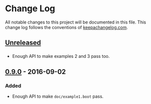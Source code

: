 # Change Log
All notable changes to this project will be documented in this file. This change log follows the conventions of [keepachangelog.com](http://keepachangelog.com/).

## [Unreleased]
###
- Enough API to make examples 2 and 3 pass too.

## [0.9.0] - 2016-09-02
### Added
- Enough API to make `doc/example1.boot` pass.

[Unreleased]: https://github.com/your-name/tappit/compare/0.9.0...HEAD
[0.9.0]: https://github.com/your-name/tappit/compare/540aeff...0.9.0
